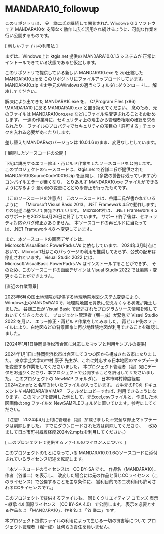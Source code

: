 # MANDARA10_followup

このリポジトリは、
谷　謙二氏が継続して開発された Windows GIS ソフトウェア MANDARA10を
支障なく動作し広く活用され続けるように、可能な作業を行い公開するものです。

[ 新しいファイルの利用法 ]

まずは、Windows上に ktgis.net 提供の MANDARA10.0.1.6 システムが
正常にイントールできている状態であると仮定します。

このリポジトリで提供している新しい MANDARA10.exe を zip圧縮した MANDARA10.zipを
このリポジトリにファイルアップロードしています。
MANDARA10.zip をお手元のWindowsの適当なフォルダにダウンロードし、解凍してください。

解凍により出てきた MANDARA10.exe を、 
C:\Program Files (x86) \MANDARA10 にある MANDARA10.exe と置き換えてください。
念のため、元のファイルは MANDARA10org.exe などにファイル名変更されることをお勧めします。
一連の作業時に、セキュリティ上の理由から管理者権限の確認を求められたり、
ファイルのプロパティでセキュリティの項目の「許可する」チェックを入れる必要があったりします。

差し替えたMANDARAのバージョンは 10.0.1.6 のまま、変更なしとしています。

[ 展開したソースコードの公開 ]

下記に説明するエラー修正・再ビルド作業をしたソースコードを公開します。
このプロジェクトのソースコードは、ktgis.net で谷謙二氏が提供された
MANDARA10SourceCode10016.zip
を展開し、（多数の警告は残っていますが）コンパイルエラーが無くなり、
とりあえず MANDARA10.exe ファイルができるようになるよう
最小限の変更にとどめる修正を行ったものです。

（このソースコードの注意点）
このソースコードは、谷謙二氏が書かれているように　
「Microsoft Visual Basic 2013、.NET Framework 4.5で動作します」
との記述に基づいて開発されています。
Microsoft社は、 .NET Framework 4.5 のサポートを2022年4月26日に終了しています。
サポート終了後は、セキュリティ対応やバグ修正がありません。
本ソースコードの再ビルドに当たっては、.NET Framework 4.8 へ変更しています。

また、本ソースコードの画面デザインは、Microsoft.VisualBasic.PowerPacks.Vs に依存しています。
2024年3月時点において、Microsoft社はこのパッケージの利用を推奨しておらず、公式の配布は停止されています。
Visual Studio 2022 には、Microsoft.VisualBasic.PowerPacks.Vs はインストールすることができず、
そのため、このソースコードの画面デザインは Visual Studio 2022 では編集・変更することができません。

[直近の作業背景]

2023年6月の国土地理院が提供する地理地院地図システム変更により、
Windows上のMANDARA10で、地理院地図を背景に使えなくなる状況が発生しました。
谷謙二氏が Visual Basic で記述されたプログラムソース情報を残しておいてくださったので、
プロジェクト管理者（堀一成）が緊急で Visaul Studio 2022 を用い、
エラー修正・再ビルド作業をしてみました。
再ビルド後のファイルにより、白地図などの背景画像に再び地理院地図が利用できることを確認しました。

[2024年1月1日静岡県浜松市合区に対応したマップと利用サンプルの提供]

2024年1月1日に静岡県浜松市は合区して３つの区から構成される市になりました。
東京学芸大学の中村 康子 先生が、これに対応する日本地図のマップデータを変更する作業をしてくださいました。
本プロジェクト管理者（堀）宛にデータをお送りくださり、本プロジェクトで公開することを許可してくださいました。
このプロジェクトの NewMAP フォルダに、
日本市町村緯度経度2024v2.mpfz
と名前の付いたファイルが入っています。
お手元のPCの ドキュメント￥MANDARA10￥MAP　フォルダにコピーすれば、利用できるようになります。
このマップを使用した例として、元Excel,csvファイルと、作成した地図画像のpng ファイルを
NewSAMPLEフォルダに置いています。参考にしてください。

（注意!　2024年4月上旬に管理者（堀）が載せました不完全な修正マップデータは削除しました。
  すでにダウンロードされた方は削除してくださり、
　改めまして日本市町村緯度経度2024v2.mpfzを利用してください。）
  
[ このプロジェクトで提供するファイルのライセンスについて ]

このプロジェクトのもとになっている MANDARA10.0.1.6のソースコードに添付されているライセンス記述を転記します。

「本ソースコードのライセンスは、CC BY-SA です。
作品名（MANDARA10）、作者（谷謙二）を表示し、
改変した場合には元の作品と同じCCライセンス（このライセンス）で公開することを主な条件に、
営利目的での二次利用も許可されるCCライセンスです。」

このプロジェクトで提供するファイルも、
同じくクリエイティブ コモンズ 表示 - 継承 4.0 国際ライセンス （CC BY-SA 4.0） で公開します。
表示を必要とする作品名は  「MANDARA10」、作者名は 「谷 謙二」です。


本プロジェクト提供ファイルの利用によって生じる一切の損害等について
プロジェクト管理者（堀一成）は何らの責任を負いません。
